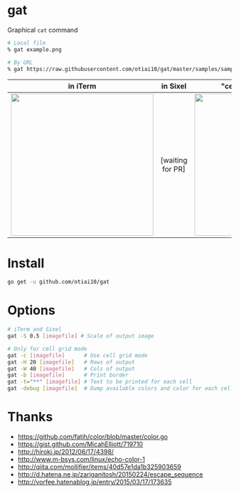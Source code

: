 gat
===========

Graphical `cat` command

```sh
# Local file
% gat example.png

# By URL
% gat https://raw.githubusercontent.com/otiai10/gat/master/samples/sample.png
```

| in iTerm | in Sixel | "cell grid" mode (default) |
|:-------:|:------:|:------:|
| <img width="320px" src="https://user-images.githubusercontent.com/931554/44513376-26ed8280-a6f8-11e8-83df-f1f877228189.png"> | [waiting for PR] | <img width="320px" src="https://cloud.githubusercontent.com/assets/931554/11317166/b0b4a2ce-9066-11e5-8341-d536b22b656a.png"> |

# Install

```sh
go get -u github.com/otiai10/gat
```

# Options

```sh
# iTerm and Sixel
gat -S 0.5 [imagefile] # Scale of output image

# Only for cell grid mode
gat -c [imagefile]      # Use cell grid mode
gat -H 20 [imagefile]   # Rows of output
gat -W 40 [imagefile]   # Cols of output
gat -b [imagefile]      # Print border
gat -t="**" [imagefile] # Text to be printed for each cell
gat -debug [imagefile]  # Dump available colors and color for each cell
```

# Thanks

- https://github.com/fatih/color/blob/master/color.go
- https://gist.github.com/MicahElliott/719710
- http://hiroki.jp/2012/06/17/4398/
- http://www.m-bsys.com/linux/echo-color-1
- http://qiita.com/mollifier/items/40d57e1da1b325903659
- http://d.hatena.ne.jp/zariganitosh/20150224/escape_sequence
- http://vorfee.hatenablog.jp/entry/2015/03/17/173635
